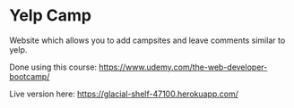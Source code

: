 # Yelp Camp
Website which allows you to add campsites and leave comments similar to yelp.

Done using this course: https://www.udemy.com/the-web-developer-bootcamp/

Live version here: https://glacial-shelf-47100.herokuapp.com/

